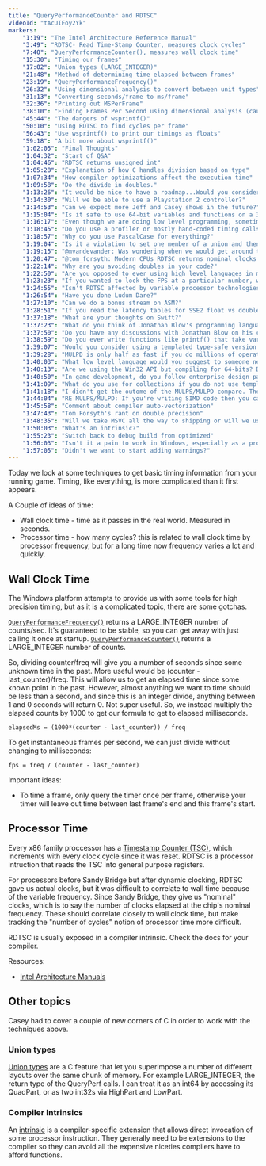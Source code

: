 ```yaml
---
title: "QueryPerformanceCounter and RDTSC"
videoId: "tAcUIEoy2Yk"
markers:
    "1:19": "The Intel Architecture Reference Manual"
    "3:49": "RDTSC- Read Time-Stamp Counter, measures clock cycles"
    "7:40": "QueryPerformanceCounter(), measures wall clock time"
    "15:30": "Timing our frames"
    "17:02": "Union types (LARGE_INTEGER)"
    "21:48": "Method of determining time elapsed between frames"
    "23:19": "QueryPerformanceFrequency()"
    "26:32": "Using dimensional analysis to convert between unit types"
    "31:13": "Converting seconds/frame to ms/frame"
    "32:36": "Printing out MSPerFrame"
    "38:10": "Finding Frames Per Second using dimensional analysis (cause we can)"
    "45:44": "The dangers of wsprintf()"
    "50:10": "Using RDTSC to find cycles per frame"
    "56:43": "Use wsprintf() to print our timings as floats"
    "59:18": "A bit more about wsprintf()"
    "1:02:05": "Final Thoughts"
    "1:04:32": "Start of Q&A"
    "1:04:46": "RDTSC returns unsigned int"
    "1:05:28": "Explanation of how C handles division based on type"
    "1:07:34": "How compiler optimizations affect the execution time"
    "1:09:58": "Do the divide in doubles."
    "1:13:26": "It would be nice to have a roadmap...Would you consider doing a 24 hour stream?"
    "1:14:30": "Will we be able to use a Playstation 2 controller?"
    "1:14:53": "Can we expect more Jeff and Casey shows in the future?"
    "1:15:04": "Is it safe to use 64-bit variables and functions on a 32-bit PC?"
    "1:16:17": "Even though we are doing low level programming, sometimes we have to pass things to Windows, which makes it difficult to follow exactly what the computer is doing. Will this be the same when we go to other platforms?"
    "1:18:45": "Do you use a profiler or mostly hand-coded timing calls?"
    "1:18:57": "Why do you use PascalCase for everything?"
    "1:19:04": "Is it a violation to set one member of a union and then read from another?"
    "1:19:15": "@mvandevander: Was wondering when we would get around to using RawInput to handle DualShock 4 natively"
    "1:20:47": "@tom_forsyth: Modern CPUs RDTSC returns nominal clocks not real clocks."
    "1:22:14": "Why are you avoiding doubles in your code?"
    "1:22:50": "Are you opposed to ever using high level languages in making games?"
    "1:23:23": "If you wanted to lock the FPS at a particular number, would you just sleep or do something more complex?"
    "1:24:55": "Isn't RDTSC affected by variable processor technologies in modern processors like SpeedStep?"
    "1:26:54": "Have you done Ludum Dare?"
    "1:27:10": "Can we do a bonus stream on ASM?"
    "1:28:51": "If you read the latency tables for SSE2 float vs double, you'll see that double isn't that much slower than float..."
    "1:37:18": "What are your thoughts on Swift?"
    "1:37:23": "What do you think of Jonathan Blow's programming language?"
    "1:37:50": "Do you have any discussions with Jonathan Blow on his compiler and what sort of features you would like to see in it?"
    "1:38:59": "Do you ever write functions like printf() that take variable arguments?"
    "1:39:07": "Would you consider using a templated type-safe version of printf(), even though you hate templates?"
    "1:39:28": "MULPD is only half as fast if you do millions of operations..."
    "1:40:03": "What low level language would you suggest to someone new to programming?"
    "1:40:13": "Are we using the Win32 API but compiling for 64-bits? Do we need to compile for 32-bits for Windows XP support? It looks like we have int64 and real64 in the cpp"
    "1:40:50": "In game development, do you follow enterprise design patterns, or do you have some different design patterns?"
    "1:41:09": "What do you use for collections if you do not use templates?"
    "1:41:18": "I didn't get the outome of the MULPS/MULPD compare. The latency packing was the same, how does that end up being double time?"
    "1:44:04": "RE MULPS/MULPD: If you're writing SIMD code then you care, otherwise you don't."
    "1:45:58": "Comment about compiler auto-vectorization"
    "1:47:43": "Tom Forsyth's rant on double precision"
    "1:48:35": "Will we take MSVC all the way to shipping or will we use LLVM even on Windows?"
    "1:50:03": "What's an intrinsic?"
    "1:55:23": "Switch back to debug build from optimized"
    "1:56:03": "Isn't it a pain to work in Windows, especially as a programmer?"
    "1:57:05": "Didn't we want to start adding warnings?"
---
```


Today we look at some techniques to get basic timing information from your running game. Timing, like everything, is
more complicated than it first appears.

A Couple of ideas of time:

- Wall clock time - time as it passes in the real world. Measured in seconds.
- Processor time - how many cycles? this is related to wall clock time by processor frequency, but for a long time now
frequency varies a lot and quickly.

## Wall Clock Time

The Windows platform attempts to provide us with some tools for high precision timing, but as it is a complicated topic,
there are some gotchas.

[`QueryPerformanceFrequency()`](http://msdn.microsoft.com/en-us/library/windows/desktop/ms644905.aspx) returns a
LARGE_INTEGER number of counts/sec. It's guaranteed to be stable, so you can get away with just calling it once at
startup. [`QueryPerformanceCounter()`](http://msdn.microsoft.com/en-us/library/windows/desktop/ms644904.aspx) returns
a LARGE_INTEGER number of counts.

So, dividing counter/freq will give you a number of seconds since some unknown time in the past. More useful would be
(counter - last_counter)/freq. This will allow us to get an elapsed time since some known point in the past. However,
almost anything we want to time should be less than a second, and since this is an integer divide, anything between 1
and 0 seconds will return 0. Not super useful. So, we instead multiply the elapsed counts by 1000 to get our formula
to get to elapsed milliseconds.

    elapsedMs = (1000*(counter - last_counter)) / freq

To get instantaneous frames per second, we can just divide without changing to milliseconds:

    fps = freq / (counter - last_counter)

Important ideas:
- To time a frame, only query the timer once per frame, otherwise your timer will leave out time between last frame's
  end and this frame's start.

## Processor Time

Every x86 family proccessor has a [Timestamp Counter (TSC)](http://en.wikipedia.org/wiki/Time_Stamp_Counter), which
increments with every clock cycle since it was reset. RDTSC is a processor intruction that reads the TSC into general
purpose registers.

For processors before Sandy Bridge but after dynamic clocking, RDTSC gave us actual clocks, but it was difficult to
correlate to wall time because of the variable frequency. Since Sandy Bridge, they give us "nominal" clocks, which
is to say the number of clocks elapsed at the chip's nominal frequency. These should correlate closely to wall clock
time, but make tracking the "number of cycles" notion of processor time more difficult.

RDTSC is usually exposed in a compiler intrinsic. Check the docs for your compiler.

Resources:
- [Intel Architecture Manuals](http://www.intel.com/content/www/us/en/processors/architectures-software-developer-manuals.html)

## Other topics

Casey had to cover a couple of new corners of C in order to work with the techniques above.

### Union types

[Union types](http://en.wikipedia.org/wiki/Union_type) are a C feature that let you superimpose a number of different
layouts over the same chunk of memory. For example LARGE_INTEGER, the return type of the QueryPerf calls. I can treat
it as an int64 by accessing its QuadPart, or as two int32s via HighPart and LowPart.

### Compiler Intrinsics

An [intrinsic](http://en.wikipedia.org/wiki/Intrinsic_function) is a compiler-specific extension that allows direct
invocation of some processor instruction. They generally need to be extensions to the compiler so they can avoid all
the expensive niceties compilers have to afford functions.

